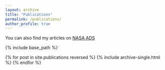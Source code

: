 ```yaml
---
layout: archive
title: "Publications"
permalink: /publications/
author_profile: true
---
```



You can also find my articles on [NASA ADS](https://ui.adsabs.harvard.edu/search/filter_author_facet_hier_fq_author=OR&filter_author_facet_hier_fq_author=author_facet_hier%3A%221%2FVaradaraj%2C%20R%2FVaradaraj%2C%20Rohan%20G%22&filter_author_facet_hier_fq_author=author_facet_hier%3A%221%2FVaradaraj%2C%20R%2FVaradaraj%2C%20R%20%20G%22&fq=%7B!type%3Daqp%20v%3D%24fq_database%7D&fq=%7B!type%3Daqp%20v%3D%24fq_author%7D&fq_author=(author_facet_hier%3A%221%2FVaradaraj%2C%20R%2FVaradaraj%2C%20Rohan%20G%22%20OR%20author_facet_hier%3A%221%2FVaradaraj%2C%20R%2FVaradaraj%2C%20R%20%20G%22)&fq_database=(database%3Aastronomy%20OR%20database%3Aphysics)&q=%20author%3A%22Varadaraj%2C%20R.%20G.%22&sort=date%20desc%2C%20bibcode%20desc&p_=0)


{% include base_path %}

{% for post in site.publications reversed %}
  {% include archive-single.html %}
{% endfor %}
